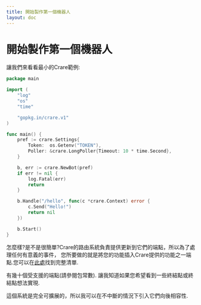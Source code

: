 ```yaml
---
title: 開始製作第一個機器人
layout: doc
---
```


# 開始製作第一個機器人
讓我們來看看最小的Crare範例:
```go
package main

import (
	"log"
	"os"
	"time"

	"gopkg.in/crare.v1"
)

func main() {
	pref := crare.Settings{
		Token:  os.Getenv("TOKEN"),
		Poller: &crare.LongPoller{Timeout: 10 * time.Second},
	}

	b, err := crare.NewBot(pref)
	if err != nil {
		log.Fatal(err)
		return
	}

	b.Handle("/hello", func(c *crare.Context) error {
		c.Send("Hello!")
		return nil
	})

	b.Start()
}

```
怎麼樣?是不是很簡單?Crare的路由系統負責提供更新到它們的端點，所以為了處理任何有意義的事件， 您所要做的就是將您的功能插入Crare提供的功能之一端點.您可以在[此處](https://godoc.org/gopkg.in/crare.v1#pkg-constants)找到完整清單.

有幾十個受支援的端點(請參閱包常數). 讓我知道如果您希望看到一些終結點或終結點想法實現.

這個系統是完全可擴展的，所以我可以在不中斷的情況下引入它們向後相容性.